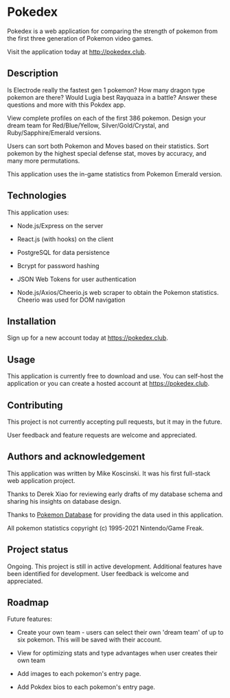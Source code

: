 # Pokedex

Pokedex is a web application for comparing the strength of pokemon from the first three generation of Pokemon video games.

Visit the application today at http://pokedex.club.

## Description

Is Electrode really the fastest gen 1 pokemon? How many dragon type pokemon are there? Would Lugia best Rayquaza in a battle? Answer these questions and more with this Pokdex app.

View complete profiles on each of the first 386 pokemon. Design your dream team for Red/Blue/Yellow, Silver/Gold/Crystal, and Ruby/Sapphire/Emerald versions.

Users can sort both Pokemon and Moves based on their statistics. Sort pokemon by the highest special defense stat, moves by accuracy, and many more permutations.

This application uses the in-game statistics from Pokemon Emerald version.

## Technologies

This application uses:

- Node.js/Express on the server

- React.js (with hooks) on the client

- PostgreSQL for data persistence

- Bcrypt for password hashing

- JSON Web Tokens for user authentication

- Node.js/Axios/Cheerio.js web scraper to obtain the Pokemon statistics. Cheerio was used for DOM navigation

## Installation

Sign up for a new account today at https://pokedex.club.

## Usage

This application is currently free to download and use. You can self-host the application or you can create a hosted account at https://pokedex.club.

## Contributing

This project is not currently accepting pull requests, but it may in the future.

User feedback and feature requests are welcome and appreciated.

## Authors and acknowledgement

This application was written by Mike Koscinski. It was his first full-stack web application project.

Thanks to Derek Xiao for reviewing early drafts of my database schema and sharing his insights on database design.

Thanks to [Pokemon Database](https://pokemondb.net/) for providing the data used in this application.

All pokemon statistics copyright (c) 1995-2021 Nintendo/Game Freak.

## Project status

Ongoing. This project is still in active development. Additional features have been identified for development. User feedback is welcome and appreciated.

## Roadmap

Future features:

- Create your own team - users can select their own 'dream team' of up to six pokemon. This will be saved with their account.

- View for optimizing stats and type advantages when user creates their own team

- Add images to each pokemon's entry page.

- Add Pokdex bios to each pokemon's entry page.
